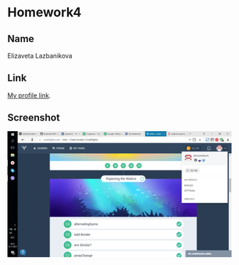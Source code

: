 # Homework4

## Name

Elizaveta Lazbanikova


## Link

[My profile link](https://codefights.com/profile/elizavetalazb/stats).


## Screenshot

![codefights](https://github.com/Elizaveta1997/homework-template/blob/feature-homework-9/screen.PNG)
